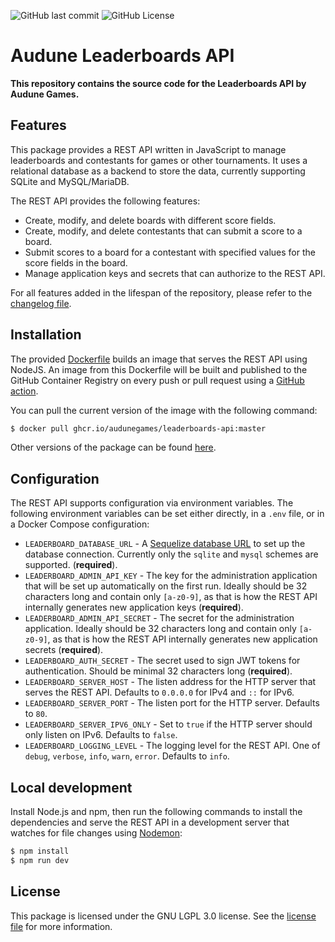 ![GitHub last commit](https://img.shields.io/github/last-commit/audunegames/leaderboards-api)
![GitHub License](https://img.shields.io/github/license/audunegames/leaderboards-api)

# Audune Leaderboards API

**This repository contains the source code for the Leaderboards API by Audune Games.**

## Features

This package provides a REST API written in JavaScript to manage leaderboards and contestants for games or other tournaments. It uses a relational database as a backend to store the data, currently supporting SQLite and MySQL/MariaDB.

The REST API provides the following features:

- Create, modify, and delete boards with different score fields.
- Create, modify, and delete contestants that can submit a score to a board.
- Submit scores to a board for a contestant with specified values for the score fields in the board.
- Manage application keys and secrets that can authorize to the REST API.

For all features added in the lifespan of the repository, please refer to the [changelog file](CHANGELOG.md).

## Installation

The provided [Dockerfile](Dockerfile) builds an image that serves the REST API using NodeJS. An image from this Dockerfile will be built and published to the GitHub Container Registry on every push or pull request using a [GitHub action](.github/workflows/docker-publish.yml).

You can pull the current version of the image with the following command:

```bash
$ docker pull ghcr.io/audunegames/leaderboards-api:master
```

Other versions of the package can be found [here](https://github.com/audunegames/leaderboards-api/pkgs/container/leaderboards-api).

## Configuration

The REST API supports configuration via environment variables. The following environment variables can be set either directly, in a `.env` file, or in a Docker Compose configuration:

- `LEADERBOARD_DATABASE_URL` - A [Sequelize database URL](https://sequelize.org/api/v6/class/src/sequelize.js~sequelize#instance-constructor-constructor) to set up the database connection. Currently only the `sqlite` and `mysql` schemes are supported. (**required**).
- `LEADERBOARD_ADMIN_API_KEY` - The key for the administration application that will be set up automatically on the first run. Ideally should be 32 characters long and contain only `[a-z0-9]`, as that is how the REST API internally generates new application keys (**required**).
- `LEADERBOARD_ADMIN_API_SECRET` - The secret for the administration application. Ideally should be 32 characters long and contain only `[a-z0-9]`, as that is how the REST API internally generates new application secrets (**required**).
- `LEADERBOARD_AUTH_SECRET` - The secret used to sign JWT tokens for authentication. Should be minimal 32 characters long (**required**).
- `LEADERBOARD_SERVER_HOST` - The listen address for the HTTP server that serves the REST API. Defaults to `0.0.0.0` for IPv4 and `::` for IPv6.
- `LEADERBOARD_SERVER_PORT` - The listen port for the HTTP server. Defaults to `80`.
- `LEADERBOARD_SERVER_IPV6_ONLY` - Set to `true` if the HTTP server should only listen on IPv6. Defaults to `false`.
- `LEADERBOARD_LOGGING_LEVEL` - The logging level for the REST API. One of `debug`, `verbose`, `info`, `warn`, `error`. Defaults to `info`.

## Local development

Install Node.js and npm, then run the following commands to install the dependencies and serve the REST API in a development server that watches for file changes using [Nodemon](https://nodemon.io/):

```bash
$ npm install
$ npm run dev
```

## License

This package is licensed under the GNU LGPL 3.0 license. See the [license file](LICENSE.txt) for more information.
